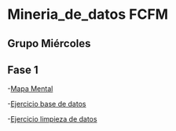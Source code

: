# Mineria_de_datos FCFM
## Grupo Miércoles

## Fase 1

-[Mapa Mental](https://github.com/DiegoRinconP/Mineria_de_datos/blob/main/MapaMental_1_1849687.pdf)

-[Ejercicio base de datos](https://github.com/DiegoRinconP/Mineria_de_datos/blob/main/Equipo_2-Ejercicio%20base%20de%20datos.pdf)

-[Ejercicio limpieza de datos](https://github.com/DiegoRinconP/Mineria_de_datos/blob/main/Ej_Limpieza_2.ipynb)


